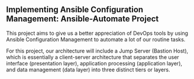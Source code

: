 
## Implementing Ansible Configuration Management: Ansible-Automate Project

This project aims to give us a better appreciation of DevOps tools by using Ansible Configuration Management to automate a lot of our routine tasks.

For this project, our architecture will include a Jump Server (Bastion Host), which is essentially a client-server architecture that separates the user interface (presentation layer), application processing (application layer), and data management (data layer) into three distinct tiers or layers. 